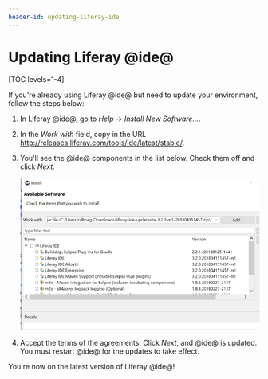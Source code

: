 ```yaml
---
header-id: updating-liferay-ide
---
```


# Updating Liferay @ide@

[TOC levels=1-4]

If you're already using Liferay @ide@ but need to update your environment,
follow the steps below:

1.  In Liferay @ide@, go to *Help* &rarr; *Install New Software...*. 

2.  In the *Work with* field, copy in the URL
    http://releases.liferay.com/tools/ide/latest/stable/.

3.  You'll see the @ide@ components in the list below. Check them off and click
    *Next*.

    ![Figure 1: Make sure to check all the @ide@ components you wish to install.](../../../images/ide-zip-install.png)

4.  Accept the terms of the agreements. Click *Next*, and @ide@ is updated. You
    must restart @ide@ for the updates to take effect.

You're now on the latest version of Liferay @ide@!
